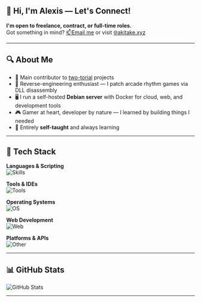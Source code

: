 ## 🤝 Hi, I'm Alexis — Let's Connect!

**I'm open to freelance, contract, or full-time roles.**  
Got something in mind? [📫Email me](mailto:akitake@pm.me) or visit [🌐akitake.xyz](https://akitake.xyz)

---

## 🔍 About Me

- 🚀 Main contributor to [two-torial](https://github.com/two-torial) projects  
- 🧩 Reverse-engineering enthusiast — I patch arcade rhythm games via DLL disassembly  
- 🖥️ I run a self-hosted **Debian server** with Docker for cloud, web, and development tools  
- 🎮 Gamer at heart, developer by nature — I learned by building things I needed  
- 🧠 Entirely **self-taught** and always learning

---

## 🧰 Tech Stack

**Languages & Scripting**  
![Skills](https://skillicons.dev/icons?i=python,dotnet,bash,powershell,md)

**Tools & IDEs**  
![Tools](https://skillicons.dev/icons?i=git,github,gitlab,githubactions,docker,ps,vscode,vscodium,visualstudio)

**Operating Systems**  
![OS](https://skillicons.dev/icons?i=windows,linux,arch,debian)

**Web Development**  
![Web](https://skillicons.dev/icons?i=html,css,js,ts,react,tailwind,nextjs)

**Platforms & APIs**  
![Other](https://skillicons.dev/icons?i=discord,bots)

---

## 📊 GitHub Stats

![GitHub Stats](https://github-readme-stats.vercel.app/api?username=NotAkitake&show_icons=true&theme=catppuccin_mocha)

---
